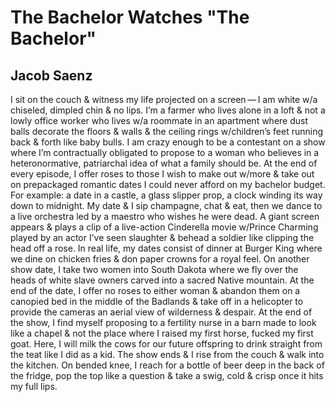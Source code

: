 # The Bachelor Watches "The Bachelor"
## Jacob Saenz
I sit on the couch & witness my life
projected on a screen — I am white
w/a chiseled, dimpled chin & no lips.
I’m a farmer who lives alone in a loft
& not a lowly office worker who lives
w/a roommate in an apartment where
dust balls decorate the floors & walls
& the ceiling rings w/children’s feet
running back & forth like baby bulls.
I am crazy enough to be a contestant
on a show where I’m contractually obligated
to propose to a woman who believes
in a heteronormative, patriarchal
idea of what a family should be.
At the end of every episode, I offer
roses to those I wish to make out w/more
& take out on prepackaged romantic dates
I could never afford on my bachelor budget.
For example: a date in a castle, a glass
slipper prop, a clock winding its way
down to midnight. My date & I sip
champagne, chat & eat, then we dance
to a live orchestra led by a maestro
who wishes he were dead. A giant screen appears
& plays a clip of a live-action Cinderella movie
w/Prince Charming played by an actor
I’ve seen slaughter & behead a soldier
like clipping the head off a rose.
In real life, my dates consist of dinner
at Burger King where we dine on chicken
fries & don paper crowns for a royal feel.
On another show date, I take two women into South
Dakota where we fly over the heads of white
slave owners carved into a sacred Native mountain.
At the end of the date, I offer no roses to either
woman & abandon them on a canopied bed
in the middle of the Badlands & take off
in a helicopter to provide the cameras
an aerial view of wilderness & despair.
At the end of the show, I find myself proposing
to a fertility nurse in a barn made to look
like a chapel & not the place where I raised
my first horse, fucked my first goat. Here,
I will milk the cows for our future offspring
to drink straight from the teat like I did as a kid.
The show ends & I rise from the couch
& walk into the kitchen. On bended knee,
I reach for a bottle of beer deep
in the back of the fridge, pop the top
like a question & take a swig, cold
& crisp once it hits my full lips.